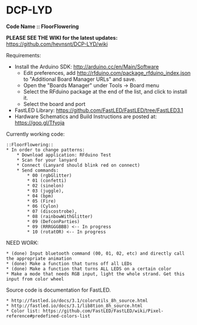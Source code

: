# DCP-LYD
**Code Name :: FloorFlowering**

**PLEASE SEE THE WIKI for the latest updates:** https://github.com/hevnsnt/DCP-LYD/wiki


Requirements:
* Install the Arduino SDK: http://arduino.cc/en/Main/Software
	- Edit preferences, add http://rfduino.com/package_rfduino_index.json to "Additional Board Manager URLs" and save.
	- Open the "Boards Manager" under Tools -> Board menu
	- Select the RFduino package at the end of the list, and click to install it.
	- Select the board and port
* FastLED Library: https://github.com/FastLED/FastLED/tree/FastLED3.1
* Hardware Schematics and Build Instructions are posted at: https://goo.gl/Tfyoja


Currently working code: 

	::FloorFlowering::
	* In order to change patterns:
		* Download application: RFduino Test
		* Scan for your lanyard
		* Connect (Lanyard should blink red on connect)
		* Send commands: 
			* 00 (rgbGlitter)
			* 01 (confetti)
			* 02 (sinelon)
			* 03 (juggle), 
			* 04 (bpm)
			* 05 (Fire)
			* 06 (Cylon)
			* 07 (discostrobe), 
			* 08 (rainbowWithGlitter)
			* 09 (DefconParties)
			* 09 (RRRGGGBBB) <-- In progress
			* 10 (rotatOR) <-- In progress



NEED WORK:

	* (done) Input bluetooth command (00, 01, 02, etc) and directly call the appropriate animation
	* (done) Make a function that turns off all LEDs 
	* (done) Make a function that turns ALL LEDS on a certain color
	* Make a mode that needs RGB input, light the whole strand. Get this input from color wheel


Source code is documentation for FastLED.  

	* http://fastled.io/docs/3.1/colorutils_8h_source.html
	* http://fastled.io/docs/3.1/lib8tion_8h_source.html
	* Color list: https://github.com/FastLED/FastLED/wiki/Pixel-reference#predefined-colors-list
